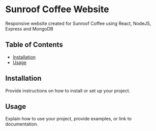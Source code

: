 # Sunroof Coffee Website

Responsive website created for Sunroof Coffee using React, NodeJS, Express and MongoDB

## Table of Contents

- [Installation](#installation)
- [Usage](#usage)

## Installation

Provide instructions on how to install or set up your project.

## Usage

Explain how to use your project, provide examples, or link to documentation.
